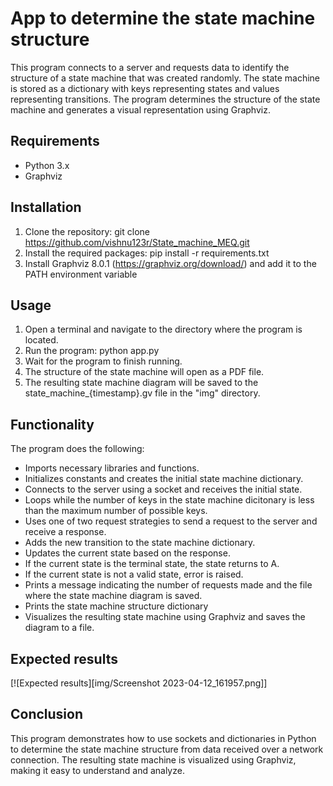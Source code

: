 # App to determine the state machine structure
This program connects to a server and requests data to identify the structure of a state machine that was created randomly. The state machine is stored as a dictionary with keys representing states and values representing transitions. The program determines the structure of the state machine and generates a visual representation using Graphviz.

## Requirements
- Python 3.x
- Graphviz

## Installation
1. Clone the repository: git clone https://github.com/vishnu123r/State_machine_MEQ.git
2. Install the required packages: pip install -r requirements.txt
3. Install Graphviz 8.0.1 (https://graphviz.org/download/) and add it to the PATH environment variable

## Usage
1. Open a terminal and navigate to the directory where the program is located.
2. Run the program: python app.py
3. Wait for the program to finish running.
4. The structure of the state machine will open as a PDF file.
5. The resulting state machine diagram will be saved to the state_machine_{timestamp}.gv file in the "img" directory.

## Functionality
The program does the following:
- Imports necessary libraries and functions.
- Initializes constants and creates the initial state machine dictionary.
- Connects to the server using a socket and receives the initial state.
- Loops while the number of keys in the state machine dicitonary is less than the maximum number of possible keys.
- Uses one of two request strategies to send a request to the server and receive a response.
- Adds the new transition to the state machine dictionary.
- Updates the current state based on the response.
- If the current state is the terminal state, the state returns to A.
- If the current state is not a valid state, error is raised.
- Prints a message indicating the number of requests made and the file where the state machine diagram is saved.
- Prints the state machine structure dictionary
- Visualizes the resulting state machine using Graphviz and saves the diagram to a file.

## Expected results
[![Expected results][img/Screenshot 2023-04-12_161957.png]]

## Conclusion
This program demonstrates how to use sockets and dictionaries in Python to determine the state machine structure from data received over a network connection. The resulting state machine is visualized using Graphviz, making it easy to understand and analyze.
